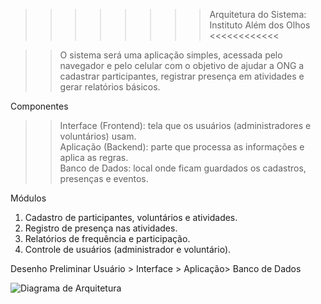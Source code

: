 >>>>>>>>  Arquitetura do Sistema: Instituto Além dos Olhos <<<<<<<<<<<<


>> O sistema será uma aplicação simples, acessada pelo navegador e pelo celular com o objetivo de ajudar a ONG a cadastrar participantes, registrar presença em atividades e gerar relatórios básicos.


Componentes
>> Interface (Frontend): tela que os usuários (administradores e voluntários) usam.  
>> Aplicação (Backend): parte que processa as informações e aplica as regras.  
>> Banco de Dados: local onde ficam guardados os cadastros, presenças e eventos.  

 Módulos
1. Cadastro de participantes, voluntários e atividades.  
2. Registro de presença nas atividades.  
3. Relatórios de frequência e participação.  
4. Controle de usuários (administrador e voluntário).  

Desenho Preliminar
Usuário > Interface > Aplicação> Banco de Dados

![Diagrama de Arquitetura](docs/architecture/diagrama-arquitetura.drawio.png)
